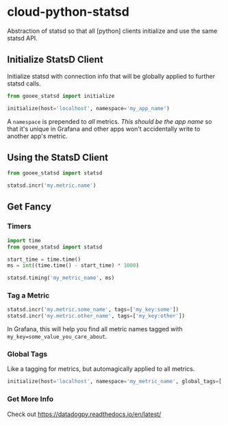 # cloud-python-statsd

Abstraction of statsd so that all [python] clients initialize and use the same statsd API.

## Initialize StatsD Client

Initialize statsd with connection info that will be globally applied to further statsd calls.

```python
from gooee_statsd import initialize

initialize(host='localhost', namespace='my_app_name')
```

A `namespace` is prepended to *all* metrics. *This should be the app name* so that it's unique in
Grafana and other apps won't accidentally write to another app's metric.

## Using the StatsD Client

```python
from gooee_statsd import statsd

statsd.incr('my.metric.name')
```

## Get Fancy

### Timers

```python
import time
from gooee_statsd import statsd

start_time = time.time()
ms = int((time.time() - start_time) * 1000)

statsd.timing('my_metric_name', ms)
```

### Tag a Metric

```python
statsd.incr('my.metric.some_name', tags=['my_key:some'])
statsd.incr('my.metric.other_name', tags=['my_key:other'])
```

In Grafana, this will help you find all metric names tagged with `my_key=some_value_you_care_about`.

### Global Tags

Like a tagging for metrics, but automagically applied to all metrics.

```python
initialize(host='localhost', namespace='my_metric_name', global_tags=['foo:bar'])
```

### Get More Info

Check out https://datadogpy.readthedocs.io/en/latest/